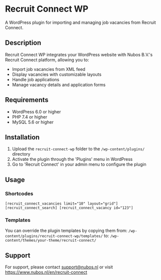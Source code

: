 # Recruit Connect WP

A WordPress plugin for importing and managing job vacancies from Recruit Connect.

## Description

Recruit Connect WP integrates your WordPress website with Nubos B.V.'s Recruit Connect platform, allowing you to:
- Import job vacancies from XML feed
- Display vacancies with customizable layouts
- Handle job applications
- Manage vacancy details and application forms

## Requirements

- WordPress 6.0 or higher
- PHP 7.4 or higher
- MySQL 5.6 or higher

## Installation

1. Upload the `recruit-connect-wp` folder to the `/wp-content/plugins/` directory
2. Activate the plugin through the 'Plugins' menu in WordPress
3. Go to 'Recruit Connect' in your admin menu to configure the plugin

## Usage

### Shortcodes
`[recruit_connect_vacancies limit="10" layout="grid"]`
`[recruit_connect_search] [recruit_connect_vacancy id="123"]`

### Templates

You can override the plugin templates by copying them from:
`/wp-content/plugins/recruit-connect-wp/templates/`
to:
`/wp-content/themes/your-theme/recruit-connect/`

## Support

For support, please contact support@nubos.nl or visit https://www.nubos.nl/en/recruit-connect
